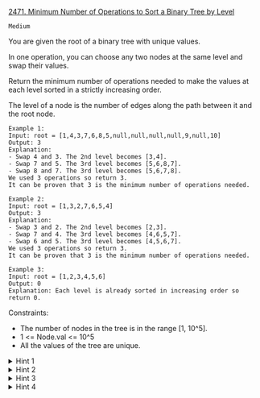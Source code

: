 [2471. Minimum Number of Operations to Sort a Binary Tree by Level](https://leetcode.com/problems/minimum-number-of-operations-to-sort-a-binary-tree-by-level/)

`Medium`

You are given the root of a binary tree with unique values.

In one operation, you can choose any two nodes at the same level and swap their values.

Return the minimum number of operations needed to make the values at each level sorted in a strictly increasing order.

The level of a node is the number of edges along the path between it and the root node.

```
Example 1:
Input: root = [1,4,3,7,6,8,5,null,null,null,null,9,null,10]
Output: 3
Explanation:
- Swap 4 and 3. The 2nd level becomes [3,4].
- Swap 7 and 5. The 3rd level becomes [5,6,8,7].
- Swap 8 and 7. The 3rd level becomes [5,6,7,8].
We used 3 operations so return 3.
It can be proven that 3 is the minimum number of operations needed.

Example 2:
Input: root = [1,3,2,7,6,5,4]
Output: 3
Explanation:
- Swap 3 and 2. The 2nd level becomes [2,3].
- Swap 7 and 4. The 3rd level becomes [4,6,5,7].
- Swap 6 and 5. The 3rd level becomes [4,5,6,7].
We used 3 operations so return 3.
It can be proven that 3 is the minimum number of operations needed.

Example 3:
Input: root = [1,2,3,4,5,6]
Output: 0
Explanation: Each level is already sorted in increasing order so return 0.
```

Constraints:

- The number of nodes in the tree is in the range [1, 10^5].
- 1 <= Node.val <= 10^5
- All the values of the tree are unique.

<details>
<summary>Hint 1</summary>

We can group the values level by level and solve each group independently.
</details>

<details>
<summary>Hint 2</summary>

Do BFS to group the value level by level.
</details>

<details>
<summary>Hint 3</summary>

Find the minimum number of swaps to sort the array of each level.
</details>

<details>
<summary>Hint 4</summary>

While iterating over the array, check the current element, and if not in the correct index, replace that element with the index of the element which should have come.
</details>